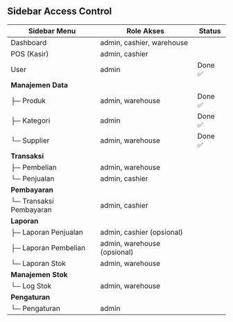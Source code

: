 ## Sidebar Access Control

| Sidebar Menu            | Role Akses                  | Status  |
| ----------------------- | --------------------------- | ------- |
| Dashboard               | admin, cashier, warehouse   |         |
| POS (Kasir)             | admin, cashier              |         |
| User                    | admin                       | Done ✅ |
| **Manajemen Data**      |                             |         |
| ├─ Produk               | admin, warehouse            | Done ✅ |
| ├─ Kategori             | admin                       | Done ✅ |
| └─ Supplier             | admin, warehouse            | Done ✅ |
| **Transaksi**           |                             |         |
| ├─ Pembelian            | admin, warehouse            |         |
| └─ Penjualan            | admin, cashier              |         |
| **Pembayaran**          |                             |         |
| └─ Transaksi Pembayaran | admin, cashier              |         |
| **Laporan**             |                             |         |
| ├─ Laporan Penjualan    | admin, cashier (opsional)   |         |
| ├─ Laporan Pembelian    | admin, warehouse (opsional) |         |
| └─ Laporan Stok         | admin, warehouse            |         |
| **Manajemen Stok**      |                             |         |
| └─ Log Stok             | admin, warehouse            |         |
| **Pengaturan**          |                             |         |
| └─ Pengaturan           | admin                       |         |
